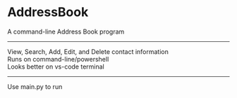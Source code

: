 # AddressBook
A command-line Address Book program

---

View, Search, Add, Edit, and Delete contact information  
Runs on command-line/powershell  
Looks better on vs-code terminal

---

Use main.py to run
